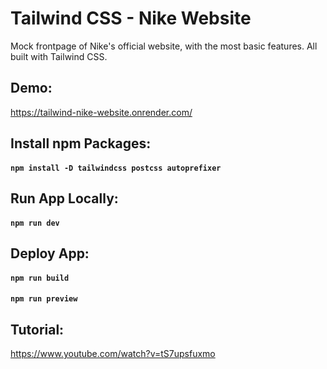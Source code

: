 # Tailwind CSS - Nike Website

Mock frontpage of Nike's official website, with the most basic features. All built with Tailwind CSS.

## Demo:

https://tailwind-nike-website.onrender.com/

## Install npm Packages:

#### `npm install -D tailwindcss postcss autoprefixer`

## Run App Locally:

#### `npm run dev`

## Deploy App:

#### `npm run build`

#### `npm run preview`

## Tutorial:

https://www.youtube.com/watch?v=tS7upsfuxmo
